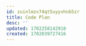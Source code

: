 ```yaml
---
id: zuinlmzv74qt5uyyvhnb5zr
title: Code Plan
desc: ''
updated: 1702258142910
created: 1702039727416
---
```

